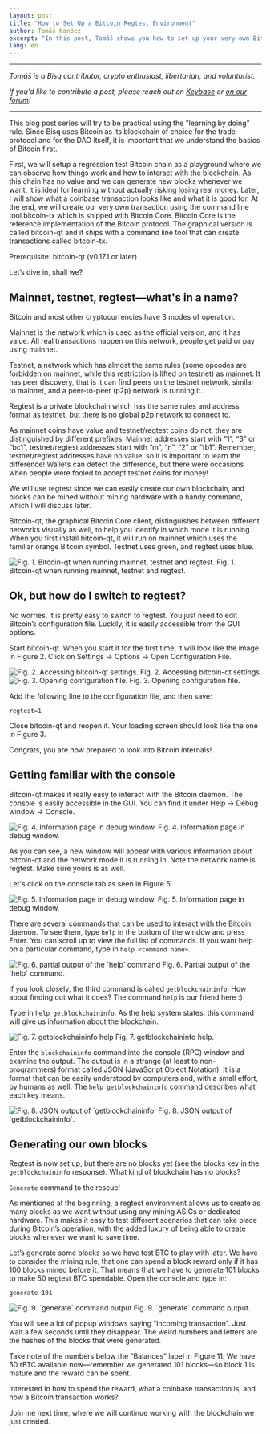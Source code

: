```yaml
---
layout: post
title: "How to Set Up a Bitcoin Regtest Environment"
author: Tomáš Kanócz
excerpt: "In this post, Tomáš shows you how to set up your very own Bitcoin regtest environment with bitcoin-qt and make your own blocks! <br><br>"
lang: en
---
```


<hr>

_Tomáš is a Bisq contributor, crypto enthusiast, libertarian, and voluntarist._

_If you'd like to contribute a post, please reach out on [Keybase](https://keybase.io/team/bisq) or [on our forum](https://bisq.community/t/call-for-blog-writers/7040)!_

<hr>

This blog post series will try to be practical using the "learning by doing" rule. Since Bisq uses Bitcoin as its blockchain of choice for the trade protocol and for the DAO itself, it is important that we understand the basics of Bitcoin first.

First, we will setup a regression test Bitcoin chain as a playground where we can observe how things work and how to interact with the blockchain. As this chain has no value and we can generate new blocks whenever we want, it is ideal for learning without actually risking losing real money. Later, I will show what a coinbase transaction looks like and what it is good for. At the end, we will create our very own transaction using the command line tool bitcoin-tx which is shipped with Bitcoin Core. Bitcoin Core is the reference implementation of the Bitcoin protocol. The graphical version is called bitcoin-qt and it ships with a command line tool that can create transactions called bitcoin-tx.

Prerequisite: bitcoin-qt (v0.17.1 or later)

Let’s dive in, shall we?

## Mainnet, testnet, regtest—what's in a name?

Bitcoin and most other cryptocurrencies have 3 modes of operation.

Mainnet is the network which is used as the official version, and it has value. All real transactions happen on this network, people get paid or pay using mainnet.

Testnet, a network which has almost the same rules (some opcodes are forbidden on mainnet, while this restriction is lifted on testnet) as mainnet. It has peer discovery, that is it can find peers on the testnet network, similar to mainnet, and a peer-to-peer (p2p) network is running it.

Regtest is a private blockchain which has the same rules and address format as testnet, but there is no global p2p network to connect to.

As mainnet coins have value and testnet/regtest coins do not, they are distinguished by different prefixes. Mainnet addresses start with “1”, “3” or “bc1”, testnet/regtest addresses start with “m”, “n”, “2” or “tb1”. Remember, testnet/regtest addresses have no value, so it is important to learn the difference! Wallets can detect the difference, but there were occasions when people were fooled to accept testnet coins for money!

We will use regtest since we can easily create our own blockchain, and blocks can be mined without mining hardware with a handy command, which I will discuss later.

Bitcoin-qt, the graphical Bitcoin Core client, distinguishes between different networks visually as well, to help you identify in which mode it is running. When you first install bitcoin-qt, it will run on mainnet which uses the familiar orange Bitcoin symbol. Testnet uses green, and regtest uses blue.

<img src="/images/blog/bitcoin-qt-colors.png" loading="lazy" alt="Fig. 1. Bitcoin-qt when running mainnet, testnet and regtest.">
<span class="caption">Fig. 1. Bitcoin-qt when running mainnet, testnet and regtest.</span>

## Ok, but how do I switch to regtest?

No worries, it is pretty easy to switch to regtest. You just need to edit Bitcoin’s configuration file. Luckily, it is easily accessible from the GUI options.

Start bitcoin-qt. When you start it for the first time, it will look like the image in Figure 2. Click on Settings -> Options -> Open Configuration File.

<img src="/images/blog/bitcoin-qt-settings.png" loading="lazy" alt="Fig. 2. Accessing bitcoin-qt settings.">
<span class="caption">Fig. 2. Accessing bitcoin-qt settings.</span>

<img src="/images/blog/bitcoin-qt-config.png" loading="lazy" alt="Fig. 3. Opening configuration file.">
<span class="caption">Fig. 3. Opening configuration file.</span>

Add the following line to the configuration file, and then save:

```
regtest=1
```

Close bitcoin-qt and reopen it. Your loading screen should look like the one in Figure 3.

Congrats, you are now prepared to look into Bitcoin internals!

## Getting familiar with the console

Bitcoin-qt makes it really easy to interact with the Bitcoin daemon. The console is easily accessible in the GUI. You can find it under Help -> Debug window -> Console.

<img src="/images/blog/bitcoin-qt-infopage.png" loading="lazy" alt="Fig. 4. Information page in debug window.">
<span class="caption">Fig. 4. Information page in debug window.</span>

As you can see, a new window will appear with various information about bitcoin-qt and the network mode it is running in. Note the network name is regtest. Make sure yours is as well.

Let's click on the console tab as seen in Figure 5.

<img src="/images/blog/bitcoin-qt-infopage-debug.png" loading="lazy" alt="Fig. 5. Information page in debug window.">
<span class="caption">Fig. 5. Information page in debug window.</span>

There are several commands that can be used to interact with the Bitcoin daemon. To see them, type `help` in the bottom of the window and press Enter. You can scroll up to view the full list of commands. If you want help on a particular command, type in `help <command name>`.

<img src="/images/blog/bitcoin-qt-help.png" loading="lazy" alt="Fig. 6. partial output of the `help` command">
<span class="caption">Fig. 6. Partial output of the `help` command.</span>

If you look closely, the third command is called `getblockchaininfo`. How about finding out what it does? The command `help` is our friend here :)

Type in `help getblockchaininfo`. As the help system states, this command will give us information about the blockchain.

<img src="/images/blog/bitcoin-qt-getblockchaininfo.png" loading="lazy" alt="Fig. 7. getblockchaininfo help">
<span class="caption">Fig. 7. getblockchaininfo help.</span>

Enter the `blockchaininfo` command into the console (RPC) window and examine the output. The output is in a strange (at least to non-programmers) format called JSON (JavaScript Object Notation). It is a format that can be easily understood by computers and, with a small effort, by humans as well. The `help getblockchaininfo` command describes what each key means.

<img src="/images/blog/bitcoin-qt-getblockchaininfo-json.png" loading="lazy" alt="Fig. 8. JSON output of `getblockchaininfo`">
<span class="caption">Fig. 8. JSON output of `getblockchaininfo`.</span>

## Generating our own blocks

Regtest is now set up, but there are no blocks yet (see the blocks key in the `getblockchaininfo` response). What kind of blockchain has no blocks?

`Generate` command to the rescue!

As mentioned at the beginning, a regtest environment allows us to create as many blocks as we want without using any mining ASICs or dedicated hardware. This makes it easy to test different scenarios that can take place during Bitcoin’s operation, with the added luxury of being able to create blocks whenever we want to save time.

Let’s generate some blocks so we have test BTC to play with later. We have to consider the mining rule, that one can spend a block reward only if it has 100 blocks mined before it. That means that we have to generate 101 blocks to make 50 regtest BTC spendable. Open the console and type in:

```
generate 101
```

<img src="/images/blog/bitcoin-qt-generate.png" loading="lazy" alt="Fig. 9. `generate` command output">
<span class="caption">Fig. 9. `generate` command output.</span>

You will see a lot of popup windows saying “incoming transaction”. Just wait a few seconds until they disappear. The weird numbers and letters are the hashes of the blocks that were generated.

Take note of the numbers below the “Balances” label in Figure 11. We have 50 rBTC available now—remember we generated 101 blocks—so block 1 is mature and the reward can be spent.

Interested in how to spend the reward, what a coinbase transaction is, and how a Bitcoin transaction works?

Join me next time, where we will continue working with the blockchain we just created.

